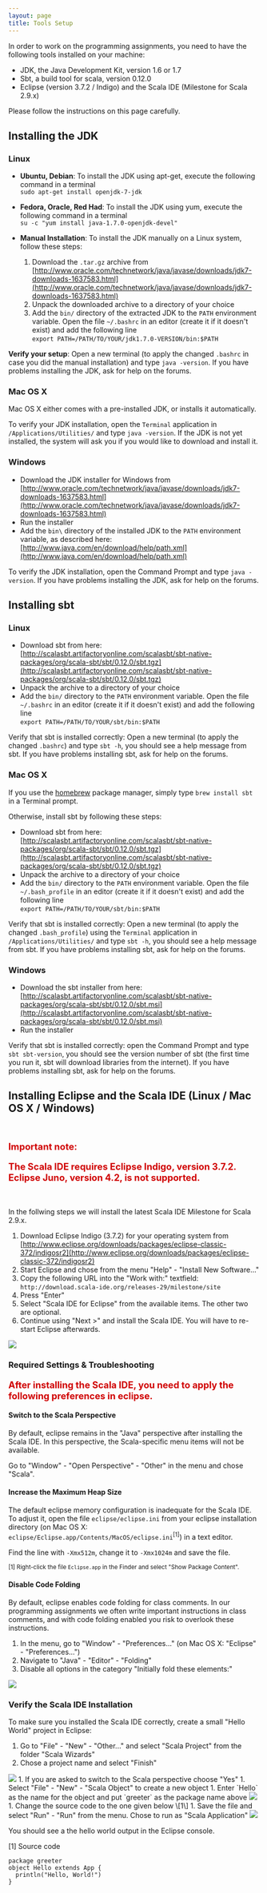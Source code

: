 ```yaml
---
layout: page
title: Tools Setup
---
```


<style type="text/css">
.bigwarn {
  color: #D00000;
  font-weight: bold;
  font-size: 1.3em;
  font-height: 100%;
}
</style>


In order to work on the programming assignments, you need to have the following tools installed on your machine:

 - JDK, the Java Development Kit, version 1.6 or 1.7
 - Sbt, a build tool for scala, version 0.12.0
 - Eclipse (version 3.7.2 / Indigo) and the Scala IDE (Milestone for Scala 2.9.x)

Please follow the instructions on this page carefully.

## Installing the JDK

### Linux
* **Ubuntu, Debian**: To install the JDK using apt-get, execute the following command in a terminal  
`sudo apt-get install openjdk-7-jdk`

* **Fedora, Oracle, Red Had**: To install the JDK using yum, execute the following command in a terminal  
`su -c "yum install java-1.7.0-openjdk-devel"`

* **Manual Installation**: To install the JDK manually on a Linux system, follow these steps:

  1. Download the `.tar.gz` archive from [http://www.oracle.com/technetwork/java/javase/downloads/jdk7-downloads-1637583.html](http://www.oracle.com/technetwork/java/javase/downloads/jdk7-downloads-1637583.html)
  1. Unpack the downloaded archive to a directory of your choice
  1. Add the `bin/` directory of the extracted JDK to the `PATH` environment variable. Open the file `~/.bashrc` in an editor (create it if it doesn't exist) and add the following line  
  ```export PATH=/PATH/TO/YOUR/jdk1.7.0-VERSION/bin:$PATH```

**Verify your setup**: Open a new terminal (to apply the changed `.bashrc` in case you did the manual installation) and type `java -version`. If you have problems installing the JDK, ask for help on the forums.


### Mac OS X
Mac OS X either comes with a pre-installed JDK, or installs it automatically.

To verify your JDK installation, open the `Terminal` application in `/Applications/Utilities/` and type `java -version`. If the JDK is not yet installed, the system will ask you if you would like to download and install it.

### Windows

 - Download the JDK installer for Windows from [http://www.oracle.com/technetwork/java/javase/downloads/jdk7-downloads-1637583.html](http://www.oracle.com/technetwork/java/javase/downloads/jdk7-downloads-1637583.html)
 - Run the installer
 - Add the `bin\` directory of the installed JDK to the `PATH` environment variable, as described here: [http://www.java.com/en/download/help/path.xml](http://www.java.com/en/download/help/path.xml)

To verify the JDK installation, open the Command Prompt and type `java -version`. If you have problems installing the JDK, ask for help on the forums.


## Installing sbt

### Linux

 - Download sbt from here: [http://scalasbt.artifactoryonline.com/scalasbt/sbt-native-packages/org/scala-sbt/sbt/0.12.0/sbt.tgz](http://scalasbt.artifactoryonline.com/scalasbt/sbt-native-packages/org/scala-sbt/sbt/0.12.0/sbt.tgz)
 - Unpack the archive to a directory of your choice
 - Add the `bin/` directory to the `PATH` environment variable. Open the file `~/.bashrc` in an editor (create it if it doesn't exist) and add the following line  
```export PATH=/PATH/TO/YOUR/sbt/bin:$PATH```

Verify that sbt is installed correctly: Open a new terminal (to apply the changed `.bashrc`) and type `sbt -h`, you should see a help message from sbt. If you have problems installing sbt, ask for help on the forums.

### Mac OS X

If you use the [homebrew](http://mxcl.github.com/homebrew/) package manager, simply type `brew install sbt` in a Terminal prompt.

Otherwise, install sbt by following these steps:

 - Download sbt from here: [http://scalasbt.artifactoryonline.com/scalasbt/sbt-native-packages/org/scala-sbt/sbt/0.12.0/sbt.tgz](http://scalasbt.artifactoryonline.com/scalasbt/sbt-native-packages/org/scala-sbt/sbt/0.12.0/sbt.tgz)
 - Unpack the archive to a directory of your choice
 - Add the `bin/` directory to the `PATH` environment variable. Open the file `~/.bash_profile` in an editor (create it if it doesn't exist) and add the following line  
```export PATH=/PATH/TO/YOUR/sbt/bin:$PATH```

Verify that sbt is installed correctly: Open a new terminal (to apply the changed `.bash_profile`) using the `Terminal` application in `/Applications/Utilities/` and type `sbt -h`, you should see a help message from sbt. If you have problems installing sbt, ask for help on the forums.

### Windows

 - Download the sbt installer from here: [http://scalasbt.artifactoryonline.com/scalasbt/sbt-native-packages/org/scala-sbt/sbt/0.12.0/sbt.msi](http://scalasbt.artifactoryonline.com/scalasbt/sbt-native-packages/org/scala-sbt/sbt/0.12.0/sbt.msi)
 - Run the installer

Verify that sbt is installed correctly: open the Command Prompt and type `sbt sbt-version`, you should see the version number of sbt (the first time you run it, sbt will download libraries from the internet). If you have problems installing sbt, ask for help on the forums.


## Installing Eclipse and the Scala IDE (Linux / Mac OS X / Windows)

<p>&nbsp;</p>
<p class="bigwarn">Important note:</p>
<p class="bigwarn">The Scala IDE requires Eclipse Indigo, version 3.7.2. Eclipse Juno, version 4.2, is not supported.</p>
<p>&nbsp;</p>

In the follwing steps we will install the latest Scala IDE Milestone for Scala 2.9.x.

1. Download Eclipse Indigo (3.7.2) for your operating system from [http://www.eclipse.org/downloads/packages/eclipse-classic-372/indigosr2](http://www.eclipse.org/downloads/packages/eclipse-classic-372/indigosr2)
1. Start Eclipse and chose from the menu "Help" - "Install New Software..."
1. Copy the following URL into the "Work with:" textfield: `http://download.scala-ide.org/releases-29/milestone/site`
1. Press "Enter"
1. Select "Scala IDE for Eclipse" from the available items. The other two are optional.
1. Continue using "Next >" and install the Scala IDE. You will have to re-start Eclipse afterwards.


<p><img src="https://raw.github.com/lrytz/progfun-wiki/gh-pages/images/eclipse-install.png"/></p>


### Required Settings & Troubleshooting

<p class="bigwarn">After installing the Scala IDE, you need to apply the following preferences in eclipse.</p>


#### Switch to the Scala Perspective

By default, eclipse remains in the "Java" perspective after installing the Scala IDE. In this perspective, the Scala-specific menu items will not be available.

Go to "Window" - "Open Perspective" - "Other" in the menu and chose "Scala".


#### Increase the Maximum Heap Size

The default eclipse memory configuration is inadequate for the Scala IDE. To adjust it, open the file `eclipse/eclipse.ini` from your eclipse installation directory (on Mac OS X: `eclipse/Eclipse.app/Contents/MacOS/eclipse.ini`<sup>[1]</sup>) in a text editor.

Find the line with `-Xmx512m`, change it to `-Xmx1024m` and save the file.

<sub>[1] Right-click the file `Eclipse.app` in the Finder and select "Show Package Content".</sub>


#### Disable Code Folding

By default, eclipse enables code folding for class comments. In our programming assignments we often write important instructions in class comments, and with code folding enabled you risk to overlook these instructions.

1. In the menu, go to "Window" - "Preferences..." (on Mac OS X: "Eclipse" - "Preferences...")
1. Navigate to "Java" - "Editor" - "Folding"
1. Disable all options in the category "Initially fold these elements:"

<p><img src="https://raw.github.com/lrytz/progfun-wiki/gh-pages/images/eclipse-folding.png"/></p>




### Verify the Scala IDE Installation
To make sure you installed the Scala IDE correctly, create a small "Hello World" project in Eclipse:

1. Go to "File" - "New" - "Other..." and select "Scala Project" from the folder "Scala Wizards"
1. Chose a project name and select "Finish"  
  <img src="https://raw.github.com/lrytz/progfun-wiki/gh-pages/images/eclipse-new-project.png"/>
1. If you are asked to switch to the Scala perspective choose "Yes"
1. Select "File" - "New" - "Scala Object" to create a new object
1. Enter `Hello` as the name for the object and put `greeter` as the package name above  
  <img src="https://raw.github.com/lrytz/progfun-wiki/gh-pages/images/eclipse-new-object.png"/>
1. Change the source code to the one given below \[1\]
1. Save the file and select "Run" - "Run" from the menu. Chose to run as "Scala Application"  
  <img src="https://raw.github.com/lrytz/progfun-wiki/gh-pages/images/eclipse-run-as.png"/>


You should see a the hello world output in the Eclipse console.

\[1\] Source code

    package greeter
    object Hello extends App {
      println("Hello, World!")
    }
